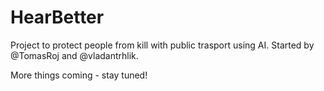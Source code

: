 # HearBetter

Project to protect people from kill with public trasport using AI. Started by @TomasRoj and @vladantrhlik.

More things coming - stay tuned!
